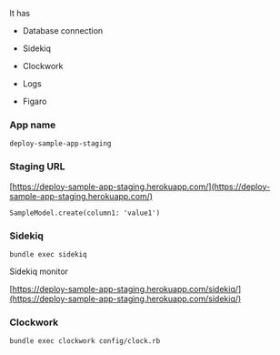It has

- Database connection

- Sidekiq

- Clockwork

- Logs

- Figaro


### App name

`deploy-sample-app-staging`

### Staging URL

[https://deploy-sample-app-staging.herokuapp.com/](https://deploy-sample-app-staging.herokuapp.com/)

`SampleModel.create(column1: 'value1')`

### Sidekiq

`bundle exec sidekiq`

Sidekiq monitor

[https://deploy-sample-app-staging.herokuapp.com/sidekiq/](https://deploy-sample-app-staging.herokuapp.com/sidekiq/)


### Clockwork

`bundle exec clockwork config/clock.rb`
